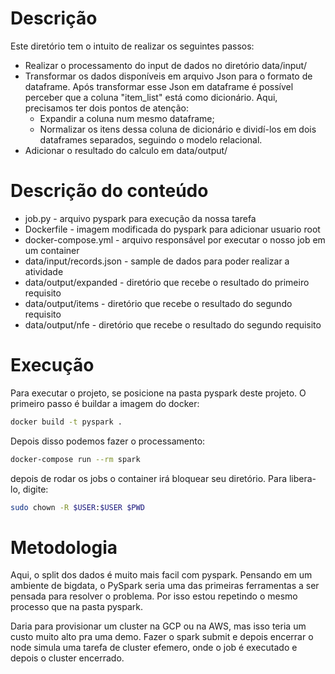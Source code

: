 # Descrição
Este diretório tem o intuito de realizar os seguintes passos:
- Realizar o processamento do input de dados no diretório data/input/
- Transformar os dados disponíveis em arquivo Json para o formato de dataframe. Após transformar esse Json em dataframe é possível perceber que a coluna "item_list" está como dicionário. Aqui, precisamos ter dois pontos de atenção:
    - Expandir a coluna num mesmo dataframe;
    - Normalizar os itens dessa coluna de dicionário e dividí-los em dois dataframes separados, seguindo o modelo relacional.
- Adicionar o resultado do calculo em data/output/

# Descrição do conteúdo
- job.py - arquivo pyspark para execução da nossa tarefa
- Dockerfile - imagem modificada do pyspark para adicionar usuario root
- docker-compose.yml - arquivo responsável por executar o nosso job em um container
- data/input/records.json - sample de dados para poder realizar a atividade
- data/output/expanded - diretório que recebe o resultado do primeiro requisito
- data/output/items - diretório que recebe o resultado do segundo requisito
- data/output/nfe - diretório que recebe o resultado do segundo requisito

# Execução
Para executar o projeto, se posicione na pasta pyspark deste projeto. O primeiro passo é buildar a imagem do docker:
```bash
docker build -t pyspark .
```

Depois disso podemos fazer o processamento:
```bash
docker-compose run --rm spark
```
depois de rodar os jobs o container irá bloquear seu diretório. Para libera-lo, digite:
```bash
sudo chown -R $USER:$USER $PWD
```

# Metodologia
Aqui, o split dos dados é muito mais facil com pyspark. Pensando em um ambiente de bigdata, o PySpark seria uma das primeiras ferramentas a ser pensada para resolver o problema. Por isso estou repetindo o mesmo processo que na pasta pyspark. 

Daria para provisionar um cluster na GCP ou na AWS, mas isso teria um custo muito alto pra uma demo. Fazer o spark submit e depois encerrar o node simula uma tarefa de cluster efemero, onde o job é executado e depois o cluster encerrado. 